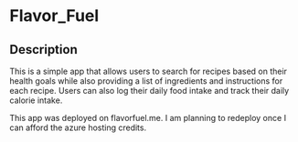 # Flavor_Fuel

## Description

This is a simple app that allows users to search for recipes based on their health goals while also providing a list of ingredients and instructions for each recipe. Users can also log their daily food intake and track their daily calorie intake.

This app was deployed on flavorfuel.me. I am planning to redeploy once I can afford the azure hosting credits.
